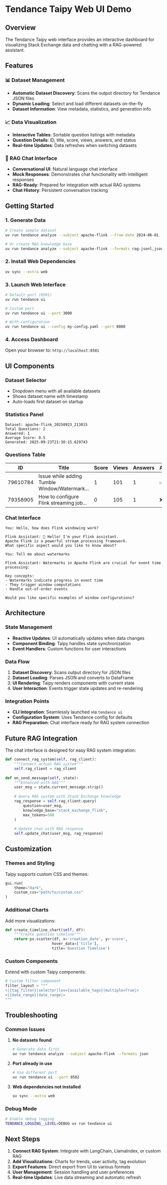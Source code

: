 # Tendance Taipy Web UI Demo

## Overview

The Tendance Taipy web interface provides an interactive dashboard for visualizing Stack Exchange data and chatting with a RAG-powered assistant.

## Features

### 📊 Dataset Management
- **Automatic Dataset Discovery**: Scans the output directory for Tendance JSON files
- **Dynamic Loading**: Select and load different datasets on-the-fly
- **Dataset Information**: View metadata, statistics, and generation info

### 📈 Data Visualization  
- **Interactive Tables**: Sortable question listings with metadata
- **Question Details**: ID, title, score, views, answers, and status
- **Real-time Updates**: Data refreshes when switching datasets

### 🤖 RAG Chat Interface
- **Conversational UI**: Natural language chat interface
- **Mock Responses**: Demonstrates chat functionality with intelligent responses
- **RAG-Ready**: Prepared for integration with actual RAG systems
- **Chat History**: Persistent conversation tracking

## Getting Started

### 1. Generate Data
```bash
# Create sample dataset
uv run tendance analyze --subject apache-flink --from-date 2024-06-01 --formats json

# Or create RAG knowledge base
uv run tendance analyze --subject apache-flink --formats rag-jsonl,json
```

### 2. Install Web Dependencies  
```bash
uv sync --extra web
```

### 3. Launch Web Interface
```bash
# Default port (8501)
uv run tendance ui

# Custom port
uv run tendance ui --port 3000

# With configuration
uv run tendance ui --config my-config.yaml --port 8080
```

### 4. Access Dashboard
Open your browser to: `http://localhost:8501`

## UI Components

### Dataset Selector
- Dropdown menu with all available datasets
- Shows dataset name with timestamp
- Auto-loads first dataset on startup

### Statistics Panel
```
Dataset: apache-flink_20250923_213015
Total Questions: 2
Answered: 1
Average Score: 0.5
Generated: 2025-09-23T21:30:15.629743
```

### Questions Table
| ID | Title | Score | Views | Answers | Answered |
|----|-------|-------|-------|---------|----------|
| 79610784 | Issue while adding Tumble Window/Watermark... | 1 | 101 | 1 | ✅ |
| 79358905 | How to configure Flink streaming job... | 0 | 105 | 1 | ❌ |

### Chat Interface
```
You: Hello, how does Flink windowing work?

Flink Assistant: 👋 Hello! I'm your Flink assistant. 
Apache Flink is a powerful stream processing framework. 
What specific aspect would you like to know about?

You: Tell me about watermarks

Flink Assistant: Watermarks in Apache Flink are crucial for event time processing:

Key concepts:
- Watermarks indicate progress in event time
- They trigger window computations  
- Handle out-of-order events

Would you like specific examples of window configurations?
```

## Architecture

### State Management
- **Reactive Updates**: UI automatically updates when data changes
- **Component Binding**: Taipy handles state synchronization
- **Event Handlers**: Custom functions for user interactions

### Data Flow
1. **Dataset Discovery**: Scans output directory for JSON files
2. **Dataset Loading**: Parses JSON and converts to DataFrame
3. **UI Rendering**: Taipy renders components with current state
4. **User Interaction**: Events trigger state updates and re-rendering

### Integration Points
- **CLI Integration**: Seamlessly launched via `tendance ui`
- **Configuration System**: Uses Tendance config for defaults
- **RAG Preparation**: Chat interface ready for RAG system connection

## Future RAG Integration

The chat interface is designed for easy RAG system integration:

```python
def connect_rag_system(self, rag_client):
    """Connect actual RAG system"""
    self.rag_client = rag_client
    
def on_send_message(self, state):
    """Enhanced with RAG"""
    user_msg = state.current_message.strip()
    
    # Query RAG system with Stack Exchange knowledge
    rag_response = self.rag_client.query(
        question=user_msg,
        knowledge_base="stack_exchange_flink",
        max_tokens=500
    )
    
    # Update chat with RAG response
    self.update_chat(user_msg, rag_response)
```

## Customization

### Themes and Styling
Taipy supports custom CSS and themes:
```python
gui.run(
    theme="dark",
    custom_css="path/to/custom.css"
)
```

### Additional Charts
Add more visualizations:
```python
def create_timeline_chart(self, df):
    """Create question timeline"""
    return px.scatter(df, x='creation_date', y='score', 
                     hover_data=['title'], 
                     title='Question Timeline')
```

### Custom Components
Extend with custom Taipy components:
```python
# Custom filter component
filter_layout = """
<|{tag_filter}|selector|lov={available_tags}|multiple=True|>
<|{date_range}|date_range|>
"""
```

## Troubleshooting

### Common Issues

1. **No datasets found**
   ```bash
   # Generate data first
   uv run tendance analyze --subject apache-flink --formats json
   ```

2. **Port already in use**
   ```bash
   # Use different port
   uv run tendance ui --port 8502
   ```

3. **Web dependencies not installed**
   ```bash
   uv sync --extra web
   ```

### Debug Mode
```bash
# Enable debug logging
TENDANCE_LOGGING__LEVEL=DEBUG uv run tendance ui
```

## Next Steps

1. **Connect RAG System**: Integrate with LangChain, LlamaIndex, or custom RAG
2. **Add Visualizations**: Charts for trends, user activity, tag evolution  
3. **Export Features**: Direct export from UI to various formats
4. **User Management**: Session handling and user preferences
5. **Real-time Updates**: Live data streaming and automatic refresh
